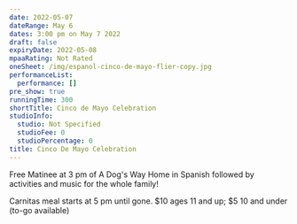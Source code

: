 ```yaml
---
date: 2022-05-07
dateRange: May 6
dates: 3:00 pm on May 7 2022
draft: false
expiryDate: 2022-05-08
mpaaRating: Not Rated
oneSheet: /img/espanol-cinco-de-mayo-flier-copy.jpg
performanceList:
  performance: []
pre_show: true
runningTime: 300
shortTitle: Cinco de Mayo Celebration
studioInfo:
  studio: Not Specified
  studioFee: 0
  studioPercentage: 0
title: Cinco De Mayo Celebration
---
```


Free Matinee at 3 pm of A Dog's Way Home in Spanish followed by activities and music for the whole family!

Carnitas meal starts at 5 pm until gone. $10 ages 11 and up; $5 10 and under (to-go available)